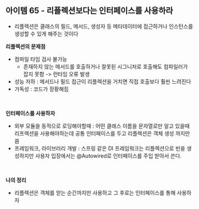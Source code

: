 ## 아이템 65 - 리플렉션보다는 인터페이스를 사용하라

- 리플렉션은 클래스의 필드, 메서드, 생성자 등 메타데이터에 접근하거나 인스턴스를 생성할 수 있게 해주는 것이다


**리플렉션의 문제점**
- 컴파일 타임 검사 불가능
  - 존재하지 않는 메서드를 호출하거나 잘못된 시그니처로 호출해도 컴파일러가 잡지 못함 -> 런타임 오류 발생
- 성능 저하 : 메서드나 필드 접근이 리플렉션을 거치면 직접 호출보다 훨씬 느려진다
- 가독성 : 코드가 장황해짐

<br/>

**인터페이스를 사용하자**

- 외부 모듈을 동적으로 로딩해야할때 : 어떤 클래스 이름을 문자열로만 알고 있을때 리프렉션을 사용해야하는데 공통 인터페이스를 두고 리플렉션은 객체 생성 까지만 씀
- 프레임워크, 라이브러리 개발 : 스프링 같은 DI 프레임워크는 리플렉션으로 빈을 생성하지만 사용자 입장에서는 @Autowired로 인터페이스를 주입 받아서 쓴다.

<br/>

**나의 정리**
- 리플렉션은 객체를 얻는 순간까지만 사용하고 그 후로는 인터페이스를 통해 사용하자
